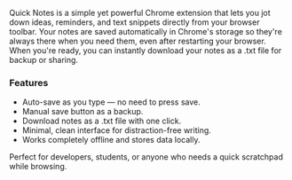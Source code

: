 Quick Notes is a simple yet powerful Chrome extension that lets you jot down ideas, reminders, and text snippets directly from your browser toolbar. 
Your notes are saved automatically in Chrome's storage so they're always there when you need them, even after restarting your browser. 
When you're ready, you can instantly download your notes as a .txt file for backup or sharing.

### Features
- Auto-save as you type — no need to press save.
- Manual save button as a backup.
- Download notes as a .txt file with one click.
- Minimal, clean interface for distraction-free writing.
- Works completely offline and stores data locally.

Perfect for developers, students, or anyone who needs a quick scratchpad while browsing.

